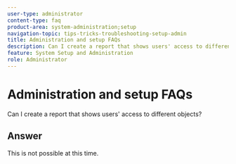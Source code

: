 ```yaml
---
user-type: administrator
content-type: faq
product-area: system-administration;setup
navigation-topic: tips-tricks-troubleshooting-setup-admin
title: Administration and setup FAQs
description: Can I create a report that shows users' access to different objects?
feature: System Setup and Administration
role: Administrator
---
```


# Administration and setup FAQs

Can I create a report that shows users' access to different objects?

## Answer

This is not possible at this time.
